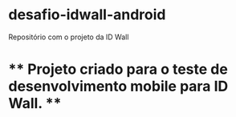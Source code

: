 # desafio-idwall-android
Repositório com o projeto da ID Wall

# ** Projeto criado para o teste de desenvolvimento mobile para ID Wall. **